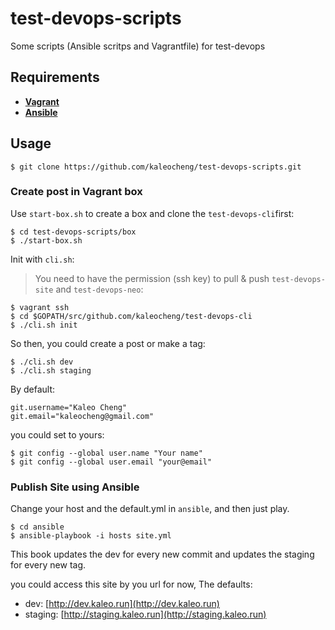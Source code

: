 

# test-devops-scripts
Some scripts (Ansible scritps and Vagrantfile) for test-devops

## Requirements
- [**Vagrant**](https://www.vagrantup.com/)
- [**Ansible**](https://www.ansible.com/)

## Usage

```shell
$ git clone https://github.com/kaleocheng/test-devops-scripts.git
```

###  Create post  in Vagrant box
Use `start-box.sh` to create a box and clone the `test-devops-cli`first:
```shell
$ cd test-devops-scripts/box
$ ./start-box.sh
```

Init with `cli.sh`:
> You need to have the permission (ssh key) to pull & push `test-devops-site` and `test-devops-neo`:

```shell
$ vagrant ssh
$ cd $GOPATH/src/github.com/kaleocheng/test-devops-cli
$ ./cli.sh init
```
So then, you could create a post or make a tag:
```shell
$ ./cli.sh dev
$ ./cli.sh staging
```
By default:
```shell
git.username="Kaleo Cheng"
git.email="kaleocheng@gmail.com"
```
you could set to yours:
```shell
$ git config --global user.name "Your name"
$ git config --global user.email "your@email"
```

### Publish Site using Ansible
Change your host and the default.yml  in `ansible`, and then just play.
```shell
$ cd ansible
$ ansible-playbook -i hosts site.yml
```
This book updates the dev for every new commit and updates the staging for every new tag.

you could access this site by you url for now, The defaults:

- dev: [http://dev.kaleo.run](http://dev.kaleo.run)
- staging: [http://staging.kaleo.run](http://staging.kaleo.run)
